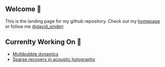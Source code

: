 ## Welcome :wave:

<!-- [![Twitter Badge](https://img.shields.io/badge/Twitter-Profile-informational?style=flat&logo=twitter&logoColor=white&color=1CA2F1)](https://twitter.com/david_sinden) -->

This is the landing page for my github repository. Check out my [homepage](https://djps.github.io) or follow me [@david_sinden](https://twitter.com/david_sinden)

## Currenlty Working On :telescope:

* [Multibubble dynamics](https://github.com/djps/lyapunov) 
* [Sparse recovery in acoustic holography](https://github.com/djps/MatrixCompletion)

<!-- [![GitHub stats](https://github-readme-stats.vercel.app/api?username=djps)](https://github.com/djps/github-readme-stats) 
[![Top Langs](https://github-readme-stats.vercel.app/api/top-langs/?username=djps)](https://github.com/anuraghazra/github-readme-stats)


## Papers :scroll:

* [something](here)

*******

## `whoami`

Places


![Python](https://img.shields.io/badge/Python-Expert-green)
![Bash](https://img.shields.io/badge/Bash-Intermediate-yellow)
![MATLAB](https://img.shields.io/badge/MATLAB-Expert-green)

### 📬 Get in Touch


> * [Bremen](https://en.wikipedia.org/wiki/Bremen) - _Bremen_
> * [Sunbury](https://en.wikipedia.org/wiki/Sunbury-on-Thames) - _Sunbury_
> * [Mile End](https://en.wikipedia.org/wiki/Mile_End) - _East London_

📫 How to reach me: Twitter [@david_sinden](twitter.com/david_sinden)

**djps/djps** is a ✨ _special_ ✨ repository because its `README.md` (this file) appears on your GitHub profile.

<img align="right" src="https://github.com/kmt901/kmt901/blob/master/kaya_illustration.PNG" alt="Illustration of Kaya speaking at a conference with coding bubbles in background" width=350px height=465px/>

Here are some ideas to get you started:

- 🔭 I’m currently working on ...
- 🌱 I’m currently learning ...
- 👯 I’m looking to collaborate on ...
- 🤔 I’m looking for help with ...
- 💬 Ask me about ...
- 📫 How to reach me: Twitter [@david_sinden](twitter.com/david_sinden), GitHub: [github.com/djps](github.com/djps)
- 😄 Pronouns: ...
- ⚡ Fun fact: ...
-->


